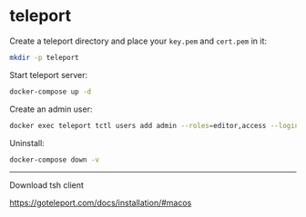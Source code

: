 # teleport

Create a teleport directory and place your `key.pem` and `cert.pem` in it:
```bash
mkdir -p teleport
```

Start teleport server:
```bash
docker-compose up -d
```

Create an admin user:
```bash
docker exec teleport tctl users add admin --roles=editor,access --logins=root,ubuntu,ec2-user
```

Uninstall:
```bash
docker-compose down -v
```

---

Download tsh client

https://goteleport.com/docs/installation/#macos
